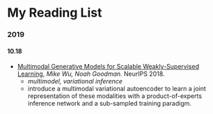 # My Reading List

### 2019
#### 10.18
* [Multimodal Generative Models for Scalable Weakly-Supervised Learning](https://papers.nips.cc/paper/7801-multimodal-generative-models-for-scalable-weakly-supervised-learning.pdf), *Mike Wu, Noah Goodman.* NeurIPS 2018.
  - *multimodel, variational inference*
  - introduce a multimodal variational autoencoder to learn a joint representation of these modalities with a product-of-experts inference network and a sub-sampled training paradigm.
